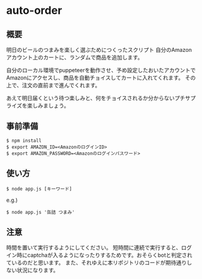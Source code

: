 # auto-order

## 概要
明日のビールのつまみを楽しく選ぶためにつくったスクリプト
自分のAmazonアカウント上のカートに、ランダムで商品を追加します。

自分のローカル環境でpuppeteerを動作させ、予め設定したおいたアカウントでAmazonにアクセスし、商品を自動チョイスしてカートに入れてくれます。
その上で、注文の直前まで進んでくれます。

あえて明日届くという待つ楽しみと、何をチョイスされるか分からないプチサプライズを楽しみましょう。

## 事前準備

```
$ npm install
$ export AMAZON_ID=<AmazonのログインID>
$ export AMAZON_PASSWORD=<Amazonのログインパスワード>
```

## 使い方

```
$ node app.js [キーワード]
```

e.g.) 
```
$ node app.js '缶詰 つまみ'
```

## 注意

時間を置いて実行するようにしてください。
短時間に連続で実行すると、ログイン時にcaptchaが入るようになったりするためです。おそらくbotと判定されているのだと思います。
また、それゆえに本リポジトリのコードが期待通りしない状況になります。
